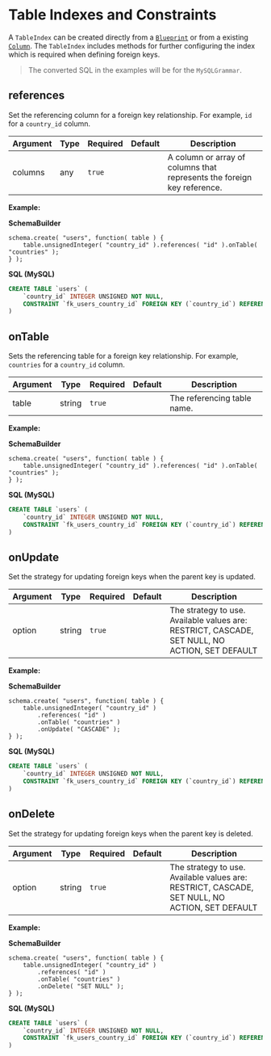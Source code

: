 # Table Indexes and Constraints

A `TableIndex` can be created directly from a [`Blueprint`](schema/creating-table-constraints.md) or from a existing [`Column`](schema/column-modifiers.md).  The `TableIndex` includes methods for further configuring the index which is required when defining foreign keys.

> The converted SQL in the examples will be for the `MySQLGrammar`.

## references

Set the referencing column for a foreign key relationship.
For example, `id` for a `country_id` column.

| Argument | Type | Required | Default |                               Description                               |
|----------|------|----------|---------|-------------------------------------------------------------------------|
| columns  | any  | `true`   |         | A column or array of columns that represents the foreign key reference. |

**Example:**

__SchemaBuilder__
```
schema.create( "users", function( table ) {
	table.unsignedInteger( "country_id" ).references( "id" ).onTable( "countries" );
} );
```

__SQL (MySQL)__
```sql
CREATE TABLE `users` (
	`country_id` INTEGER UNSIGNED NOT NULL,
	CONSTRAINT `fk_users_country_id` FOREIGN KEY (`country_id`) REFERENCES `countries` (`id`) ON UPDATE NO ACTION ON DELETE NO ACTION
)
```

## onTable

Sets the referencing table for a foreign key relationship.
For example, `countries` for a `country_id` column.

| Argument |  Type  | Required | Default |         Description         |
|----------|--------|----------|---------|-----------------------------|
| table    | string | `true`   |         | The referencing table name. |

**Example:**

__SchemaBuilder__
```
schema.create( "users", function( table ) {
	table.unsignedInteger( "country_id" ).references( "id" ).onTable( "countries" );
} );
```

__SQL (MySQL)__
```sql
CREATE TABLE `users` (
	`country_id` INTEGER UNSIGNED NOT NULL,
	CONSTRAINT `fk_users_country_id` FOREIGN KEY (`country_id`) REFERENCES `countries` (`id`) ON UPDATE NO ACTION ON DELETE NO ACTION
)
```

## onUpdate

Set the strategy for updating foreign keys when the parent key is updated.

| Argument |  Type  | Required | Default |                                          Description                                           |
|----------|--------|----------|---------|------------------------------------------------------------------------------------------------|
| option   | string | `true`   |         | The strategy to use. Available values are: RESTRICT, CASCADE, SET NULL, NO ACTION, SET DEFAULT |

**Example:**

__SchemaBuilder__
```
schema.create( "users", function( table ) {
	table.unsignedInteger( "country_id" )
		.references( "id" )
		.onTable( "countries" )
		.onUpdate( "CASCADE" );
} );
```

__SQL (MySQL)__
```sql
CREATE TABLE `users` (
	`country_id` INTEGER UNSIGNED NOT NULL,
	CONSTRAINT `fk_users_country_id` FOREIGN KEY (`country_id`) REFERENCES `countries` (`id`) ON UPDATE CASCADE ON DELETE NO ACTION
)
```

## onDelete

Set the strategy for updating foreign keys when the parent key is deleted.

| Argument |  Type  | Required | Default |                                          Description                                           |
|----------|--------|----------|---------|------------------------------------------------------------------------------------------------|
| option   | string | `true`   |         | The strategy to use. Available values are: RESTRICT, CASCADE, SET NULL, NO ACTION, SET DEFAULT |

**Example:**

__SchemaBuilder__
```
schema.create( "users", function( table ) {
	table.unsignedInteger( "country_id" )
		.references( "id" )
		.onTable( "countries" )
		.onDelete( "SET NULL" );
} );
```

__SQL (MySQL)__
```sql
CREATE TABLE `users` (
	`country_id` INTEGER UNSIGNED NOT NULL,
	CONSTRAINT `fk_users_country_id` FOREIGN KEY (`country_id`) REFERENCES `countries` (`id`) ON UPDATE NO ACTION ON DELETE SET NULL
)
```

